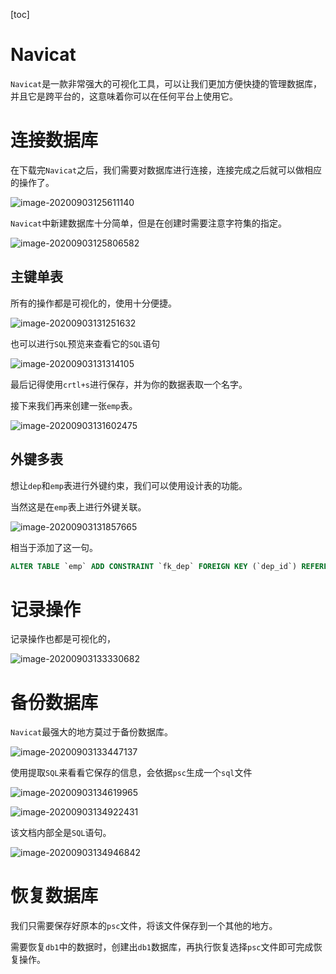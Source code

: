 [toc]

# Navicat

`Navicat`是一款非常强大的可视化工具，可以让我们更加方便快捷的管理数据库，并且它是跨平台的，这意味着你可以在任何平台上使用它。

# 连接数据库

在下载完`Navicat`之后，我们需要对数据库进行连接，连接完成之后就可以做相应的操作了。

![image-20200903125611140](mysql_images/1881426-20200903142544796-2059438156.png)

`Navicat`中新建数据库十分简单，但是在创建时需要注意字符集的指定。

![image-20200903125806582](mysql_images/1881426-20200903142544130-741722333.png)

## 主键单表

所有的操作都是可视化的，使用十分便捷。

![image-20200903131251632](mysql_images/1881426-20200903142543531-2045329468.png)

也可以进行`SQL`预览来查看它的`SQL`语句

![image-20200903131314105](mysql_images/1881426-20200903142542982-1637227831.png)

最后记得使用`crtl+s`进行保存，并为你的数据表取一个名字。

接下来我们再来创建一张`emp`表。

![image-20200903131602475](mysql_images/1881426-20200903142542493-494955327.png)

## 外键多表

想让`dep`和`emp`表进行外键约束，我们可以使用设计表的功能。

当然这是在`emp`表上进行外键关联。

![image-20200903131857665](mysql_images/1881426-20200903142541867-347880335.png)

相当于添加了这一句。

```sql
ALTER TABLE `emp` ADD CONSTRAINT `fk_dep` FOREIGN KEY (`dep_id`) REFERENCES `dep` (`dep_id`) ON DELETE CASCADE ON UPDATE CASCADE;
```

# 记录操作

记录操作也都是可视化的，

![image-20200903133330682](mysql_images/1881426-20200903142541162-1042617614.png)

# 备份数据库

`Navicat`最强大的地方莫过于备份数据库。

![image-20200903133447137](mysql_images/1881426-20200903142540511-187930028.png)

使用提取`SQL`来看看它保存的信息，会依据`psc`生成一个`sql`文件

![image-20200903134619965](mysql_images/1881426-20200903142539744-1694785446.png)

![image-20200903134922431](mysql_images/1881426-20200903142539168-946971848.png)

该文档内部全是`SQL`语句。

![image-20200903134946842](mysql_images/1881426-20200903142538499-1895487360.png)

# 恢复数据库

我们只需要保存好原本的`psc`文件，将该文件保存到一个其他的地方。

需要恢复`db1`中的数据时，创建出`db1`数据库，再执行恢复选择`psc`文件即可完成恢复操作。